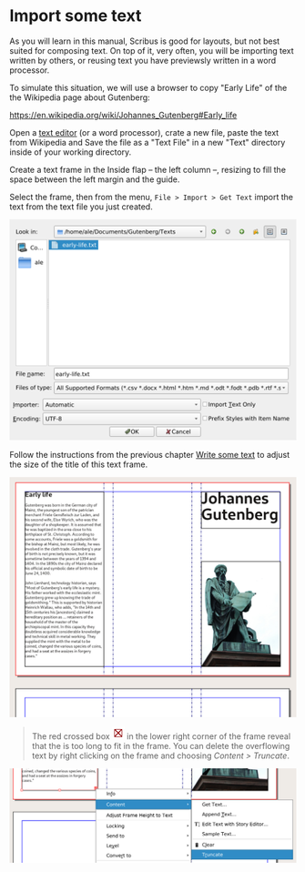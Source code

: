 # Import some text

As you will learn in this manual, Scribus is good for layouts, but not best suited for composing text. On top of it, very often, you will be importing text written by others, or reusing text you have previewsly written in a word processor.

To simulate this situation, we will use a browser to copy "Early Life" of the the Wikipedia page about Gutenberg:  

<https://en.wikipedia.org/wiki/Johannes_Gutenberg#Early_life>

Open a [text editor](glossary-en.md#text-editor) (or a word processor), crate a new file, paste the text from Wikipedia and Save the file as a "Text File"  in a new "Text" directory inside of your working directory.

Create a text frame in the Inside flap – the left column –, resizing to fill the space between the left margin and the guide.

Select the frame, then from the menu, `File > Import > Get Text` import the text from the text file you just created.

![](importing-text/get-text-en.png)

Follow the instructions from the previous chapter [Write some text](write-text-en.md) to adjust the size of the title of this text frame.

![](importing-text/early-life-en.png)

> The red crossed box ![](importing-text/text-overflow.png) in the lower right corner of the frame reveal that the is too long to fit in the frame. You can delete the overflowing text by right clicking on the frame and choosing _Content > Truncate_.

![](importing-text/truncate-en.png)

